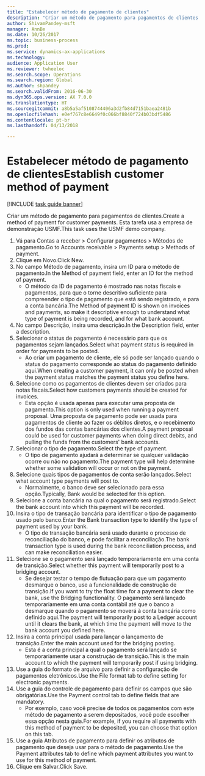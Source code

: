 ```yaml
--- 
title: "Estabelecer método de pagamento de clientes"
description: "Criar um método de pagamento para pagamentos de clientes."
author: ShivamPandey-msft
manager: AnnBe
ms.date: 10/26/2017
ms.topic: business-process
ms.prod: 
ms.service: dynamics-ax-applications
ms.technology: 
audience: Application User
ms.reviewer: twheeloc
ms.search.scope: Operations
ms.search.region: Global
ms.author: shpandey
ms.search.validFrom: 2016-06-30
ms.dyn365.ops.version: AX 7.0.0
ms.translationtype: HT
ms.sourcegitcommit: a8b5a5af5108744406a3d2fb84d7151baea2481b
ms.openlocfilehash: e0ef767c8e6649f0c066bf8840f724b03bdf5486
ms.contentlocale: pt-br
ms.lasthandoff: 04/13/2018

---
```

# <a name="establish-customer-method-of-payment"></a><span data-ttu-id="7bd9d-103">Estabelecer método de pagamento de clientes</span><span class="sxs-lookup"><span data-stu-id="7bd9d-103">Establish customer method of payment</span></span>

[!INCLUDE [task guide banner](../../includes/task-guide-banner.md)]

<span data-ttu-id="7bd9d-104">Criar um método de pagamento para pagamentos de clientes.</span><span class="sxs-lookup"><span data-stu-id="7bd9d-104">Create a method of payment for customer payments.</span></span> <span data-ttu-id="7bd9d-105">Esta tarefa usa a empresa de demonstração USMF.</span><span class="sxs-lookup"><span data-stu-id="7bd9d-105">This task uses the USMF demo company.</span></span>

1. <span data-ttu-id="7bd9d-106">Vá para Contas a receber > Configurar pagamentos > Métodos de pagamento.</span><span class="sxs-lookup"><span data-stu-id="7bd9d-106">Go to Accounts receivable > Payments setup > Methods of payment.</span></span>
2. <span data-ttu-id="7bd9d-107">Clique em Novo.</span><span class="sxs-lookup"><span data-stu-id="7bd9d-107">Click New.</span></span>
3. <span data-ttu-id="7bd9d-108">No campo Método de pagamento, insira um ID para o método de pagamento.</span><span class="sxs-lookup"><span data-stu-id="7bd9d-108">In the Method of payment field, enter an ID for the method of payment.</span></span>
    * <span data-ttu-id="7bd9d-109">O método da ID de pagamento é mostrado nas notas fiscais e pagamentos, para que o torne descritivo suficiente para compreender o tipo de pagamento que está sendo registrado, e para a conta bancária.</span><span class="sxs-lookup"><span data-stu-id="7bd9d-109">The Method of payment ID is shown on invoices and payments, so make it descriptive enough to understand what type of payment is being recorded, and for what bank account.</span></span>  
4. <span data-ttu-id="7bd9d-110">No campo Descrição, insira uma descrição.</span><span class="sxs-lookup"><span data-stu-id="7bd9d-110">In the Description field, enter a description.</span></span>
5. <span data-ttu-id="7bd9d-111">Selecionar o status de pagamento é necessário para que os pagamentos sejam lançados.</span><span class="sxs-lookup"><span data-stu-id="7bd9d-111">Select what payment status is required in order for payments to be posted.</span></span>
    * <span data-ttu-id="7bd9d-112">Ao criar um pagamento de cliente, ele só pode ser lançado quando o status do pagamento corresponde ao status do pagamento definido aqui.</span><span class="sxs-lookup"><span data-stu-id="7bd9d-112">When creating a customer payment, it can only be posted when the payment status matches the payment status you define here.</span></span>  
6. <span data-ttu-id="7bd9d-113">Selecione como os pagamentos de clientes devem ser criados para notas fiscais.</span><span class="sxs-lookup"><span data-stu-id="7bd9d-113">Select how customers payments should be created for invoices.</span></span>
    * <span data-ttu-id="7bd9d-114">Esta opção é usada apenas para executar uma proposta de pagamento.</span><span class="sxs-lookup"><span data-stu-id="7bd9d-114">This option is only used when running a payment proposal.</span></span> <span data-ttu-id="7bd9d-115">Uma proposta de pagamento pode ser usada para pagamentos de cliente ao fazer os débitos diretos, e o recebimento dos fundos das contas bancárias dos clientes.</span><span class="sxs-lookup"><span data-stu-id="7bd9d-115">A payment proposal could be used for customer payments when doing direct debits, and pulling the funds from the customers' bank accounts.</span></span>  
7. <span data-ttu-id="7bd9d-116">Selecionar o tipo de pagamento.</span><span class="sxs-lookup"><span data-stu-id="7bd9d-116">Select the type of payment.</span></span>
    * <span data-ttu-id="7bd9d-117">O tipo de pagamento ajudará a determinar se qualquer validação ocorre ou não no pagamento.</span><span class="sxs-lookup"><span data-stu-id="7bd9d-117">The payment type will help determine whether some validation will occur or not on the payment.</span></span>  
8. <span data-ttu-id="7bd9d-118">Selecione quais tipos de pagamentos de conta serão lançados.</span><span class="sxs-lookup"><span data-stu-id="7bd9d-118">Select what account type payments will post to.</span></span>
    * <span data-ttu-id="7bd9d-119">Normalmente, o banco deve ser selecionado para essa opção.</span><span class="sxs-lookup"><span data-stu-id="7bd9d-119">Typically, Bank would be selected for this option.</span></span>  
9. <span data-ttu-id="7bd9d-120">Selecione a conta bancária na qual o pagamento será registrado.</span><span class="sxs-lookup"><span data-stu-id="7bd9d-120">Select the bank account into which this payment will be recorded.</span></span>
10. <span data-ttu-id="7bd9d-121">Insira o tipo de transação bancária para identificar o tipo de pagamento usado pelo banco.</span><span class="sxs-lookup"><span data-stu-id="7bd9d-121">Enter the Bank transaction type to identify the type of payment used by your bank.</span></span>
    * <span data-ttu-id="7bd9d-122">O tipo de transação bancária será usado durante o processo de reconciliação do banco, e pode facilitar a reconciliação.</span><span class="sxs-lookup"><span data-stu-id="7bd9d-122">The bank transaction type is used during the bank reconciliation process, and can make reconciliation easier.</span></span>  
11. <span data-ttu-id="7bd9d-123">Selecione se o pagamento será lançado temporariamente em uma conta de transição.</span><span class="sxs-lookup"><span data-stu-id="7bd9d-123">Select whether this payment will temporarily post to a bridging account.</span></span>
    * <span data-ttu-id="7bd9d-124">Se desejar testar o tempo de flutuação para que um pagamento desmarque o banco, use a funcionalidade de construção de transição.</span><span class="sxs-lookup"><span data-stu-id="7bd9d-124">If you want to try the float time for a payment to clear the bank, use the Bridging functionality.</span></span> <span data-ttu-id="7bd9d-125">O pagamento será lançado temporariamente em uma conta contábil até que o banco a desmarque quando o pagamento se moverá à conta bancária como definido aqui.</span><span class="sxs-lookup"><span data-stu-id="7bd9d-125">The payment will temporarily post to a Ledger account until it clears the bank, at which time the payment will move to the bank account you defined here.</span></span>  
12. <span data-ttu-id="7bd9d-126">Insira a conta principal usada para lançar o lançamento de transição.</span><span class="sxs-lookup"><span data-stu-id="7bd9d-126">Enter the main account used for the bridging posting.</span></span>
    * <span data-ttu-id="7bd9d-127">Esta é a conta principal a qual o pagamento será lançado se temporariamente usar a construção de transição.</span><span class="sxs-lookup"><span data-stu-id="7bd9d-127">This is the main account to which the payment will temporarily post if using bridging.</span></span>  
13. <span data-ttu-id="7bd9d-128">Use a guia do formato de arquivo para definir a configuração de pagamentos eletrônicos.</span><span class="sxs-lookup"><span data-stu-id="7bd9d-128">Use the File format tab to define setting for electronic payments.</span></span>
14. <span data-ttu-id="7bd9d-129">Use a guia do controle de pagamento para definir os campos que são obrigatórias.</span><span class="sxs-lookup"><span data-stu-id="7bd9d-129">Use the Payment control tab to define fields that are mandatory.</span></span>
    * <span data-ttu-id="7bd9d-130">Por exemplo, caso você precise de todos os pagamentos com este método de pagamento a serem depositados, você pode escolher essa opção nesta guia.</span><span class="sxs-lookup"><span data-stu-id="7bd9d-130">For example, if you require all payments with this method of payment to be deposited, you can choose that option on this tab.</span></span>  
15. <span data-ttu-id="7bd9d-131">Use a guia Atributos de pagamento para definir os atributos de pagamento que deseja usar para o método de pagamento.</span><span class="sxs-lookup"><span data-stu-id="7bd9d-131">Use the Payment attributes tab to define which payment attributes you want to use for this method of payment.</span></span>
16. <span data-ttu-id="7bd9d-132">Clique em Salvar.</span><span class="sxs-lookup"><span data-stu-id="7bd9d-132">Click Save.</span></span>


